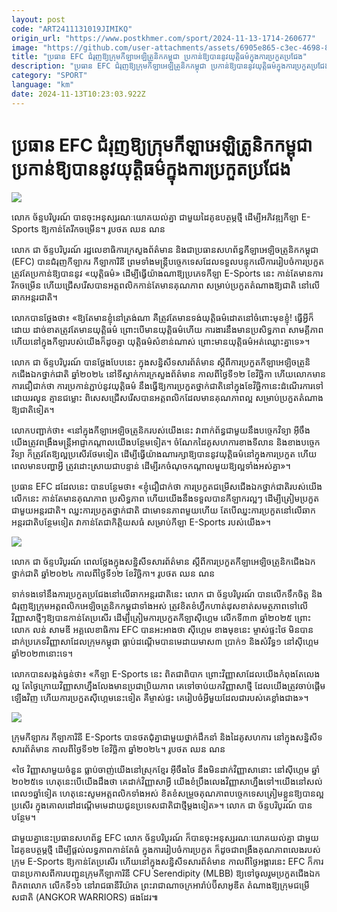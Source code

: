 ```yaml
---
layout: post
code: "ART2411131019JIMIKQ"
origin_url: "https://www.postkhmer.com/sport/2024-11-13-1714-260677"
image: "https://github.com/user-attachments/assets/6905e865-c3ec-4698-8e92-acc877aa6135"
title: "ប្រធាន EFC ជំរុញ​ឱ្យ​​ក្រុម​កីឡា​អេឡិត្រូនិក​កម្ពុជា ប្រកាន់​ឱ្យ​បាន​នូវ​យុត្តិធម៌​ក្នុងការ​ប្រកួត​ប្រជែង"
description: "​​ប្រធាន EFC ជំរុញ​ឱ្យ​​ក្រុម​កីឡា​អេឡិត្រូនិក​កម្ពុជា ប្រកាន់​ឱ្យ​បាន​នូវ​យុត្តិធម៌​ក្នុងការ​ប្រកួត​ប្រជែង​"
category: "SPORT"
language: "km"
date: 2024-11-13T10:23:03.922Z
---
```


# ប្រធាន EFC ជំរុញ​ឱ្យ​​ក្រុម​កីឡា​អេឡិត្រូនិក​កម្ពុជា ប្រកាន់​ឱ្យ​បាន​នូវ​យុត្តិធម៌​ក្នុងការ​ប្រកួត​ប្រជែង

![](https://github.com/user-attachments/assets/7cd5ce3d-e8e3-4027-b57d-b75fc4235846)

លោក ច័ន្ទបរិបូរណ៍ បាន​ចុះអនុស្សរណៈយោគយល់គ្នា ជាមួយដៃគូឧបត្ថម្ភថ្មី ដើម្បី​អភិវឌ្ឍ​កីឡា E-Sports ឱ្យ​កាន់​តែ​រីក​ចម្រើន។ រូប​ថត ឈន ណន

លោក ជា ច័ន្ទបរិបូរណ៍ រដ្ឋលេខាធិការ​ក្រសួង​ព័ត៌មាន និង​ជា​ប្រធាន​សហព័ន្ធ​កីឡាអេឡិចត្រូនិក​កម្ពុជា (EFC) បាន​ជំរុញ​កីឡាករ កីឡាការិនី ព្រម​ទាំង​មន្រ្តី​បច្ចេក​ទេស​ដែល​ទទួល​បន្ទុក​លើ​ការ​រៀបចំ​ការ​ប្រកួត​ត្រូវ​តែ​ប្រកាន់​ឱ្យ​បាន​នូវ «យុត្តិធម៌» ដើម្បី​ធ្វើ​យ៉ាង​ណា​ឱ្យ​ប្រភេទ​កីឡា E-Sports ​នេះ កាន់​តែ​មាន​ការ​រីក​ចម្រើន ហើយជ្រើស​រើស​បាន​អត្តពលិក​កាន់​តែ​មានគុណ​ភាព សម្រាប់​​ប្រកួត​តំណាង​ឱ្យជាតិ នៅលើ​ឆាក​អន្តរជាតិ។

លោក​បាន​ថ្លែង​ថា៖ «ឱ្យ​តែ​មានខ្ញុំ​នៅត្រង់ណា គឺ​ត្រូវតែ​មាន​ទង់យុត្តិធម៌​ដោត​នៅចំពោះមុខ​ខ្ញុំ! ធ្វើអ្វី​ក៏​ដោយ ​ដាច់ខាត​ត្រូវតែមាន​យុត្តិធម៌ ព្រោះ​បើមាន​យុត្តិធម៌​ហើយ ការងារ​​នឹង​មាន​ប្រសិទ្ធ​ភាព សាមគ្គី​ភាព ហើយ​នៅក្នុង​​កីឡារបស់​យើង​ក៏​ដូចគ្នា យុត្តិធម៌​សំខាន់ណាស់ ព្រោះ​មានយុត្តិធម៌​អត់​ឈ្លោះ​គ្នា​ទេ»។

លោក ជា ច័ន្ទបរិបូរណ៍ បាន​ថ្លែង​បែប​នេះ ក្នុងសន្និសីទសារព័ត៌មាន ស្តីពីការ​ប្រកួត​កីឡាអេឡិចត្រូនិកជើងឯក​ថ្នាក់ជាតិ ឆ្នាំ​២០២៤ នៅទី​ស្នាក់​ការ​ក្រសួងព័ត៌មាន កាលពី​ថ្ងៃទី​១២ ខែវិច្ឆិកា ហើយលោក​​មានការជឿជាក់​ថា ការ​ប្រកាន់ភ្ជាប់​នូវ​យុត្តិធម៌ នឹង​ធ្វើ​ឱ្យការ​ប្រកួត​ថ្នាក់ជាតិ​នៅក្នុង​ខែ​វិច្ឆិកា​នេះដំណើរ​ការ​ទៅ​ដោយរលូន គ្មានជម្លោះ ពិសេស​ជ្រើសរើស​បាន​អត្តពលិក​ដែលមានគុណ​ភាព​ល្អ សម្រាប់​ប្រកួត​តំណាង​ឱ្យជាតិទៀត។​​

លោក​បញ្ជាក់​ថា៖ «នៅ​ក្នុង​កីឡា​អេឡិចត្រូនិក​របស់​យើង​នេះ វាពាក់ព័ន្ធជាមួយនឹង​បច្ចេក​វិទ្យា អ៊ីចឹង​យើង​ត្រូវពង្រឹង​មន្រ្តី​អាជ្ញាកណ្តាល​យើង​បន្ថែម​ទៀត។ ចំណែក​ដៃគូ​សហការ​ខាង​ទី​លាន និងខាង​បច្ចេក​វិទ្យា ក៏ត្រូវ​តែ​ឱ្យ​ល្អ​ប្រសើរ​ថែម​ទៀត ដើម្បី​ធ្វើ​យ៉ាង​ណា​រក្សា​ឱ្យបាន​នូវ​យុត្តិធម៌​នៅ​ក្នុងការ​ប្រកួត ហើយពេល​មានបញ្ហា​អ្វី ត្រូវដោះស្រាយជា​បន្ទាន់​ ដើម្បី​រកចំណុចកណ្តាល​មួយឱ្យ​ល្អ​ទាំងអស់​គ្នា»។

ប្រធាន EFC ដដែលនេះ បាន​បន្ថែម​ថា៖ «ខ្ញុំ​ជឿជាក់​ថា ការ​ប្រកួត​ជម្រើសជើងឯក​ថ្នាក់ជាតិ​របស់​យើង លើក​នេះ កាន់តែ​មានគុណ​ភាព ប្រសិទ្ធភាព ហើយ​យើង​នឹង​ទទួល​បាន​​កីឡាករ​ល្អៗ ដើម្បី​ត្រៀម​ប្រកួត​ជាមួយ​អន្តរជាតិ។ ឈ្នះ​ការ​ប្រកួត​ថ្នាក់ជាតិ ជាមោទនភាព​មួយ​ហើយ តែ​បើ​ឈ្នះការ​ប្រកួត​នៅលើ​ឆាក​អន្តរជាតិ​បន្ថែម​ទៀត វា​កាន់តែ​ជាកិត្តិយសធំ សម្រាប់​កីឡា E-Sports ​របស់​យើង»។

![](https://github.com/user-attachments/assets/db7b6ad5-2542-4a0b-a8a1-81a9ca509fba)

លោក ជា ច័ន្ទបរិបូរណ៍ ពេល​ថ្លែងក្នុងសន្និសីទសារព័ត៌មាន ស្តីពីការប្រកួតកីឡាអេឡិចត្រូនិកជើងឯកថ្នាក់ជាតិ ឆ្នាំ២០២៤ កាលពីថ្ងៃទី១២ ខែវិច្ឆិកា។ រូប​ថត ឈន ណន

ទាក់ទងទៅនឹងការ​ប្រកួត​ប្រជែង​នៅលើ​ឆាក​អន្តរជាតិនេះ លោក ជា ច័ន្ទបរិបូរណ៍ បាន​លើក​ទឹក​ចិត្ត និងជំរុញ​ឱ្យ​ក្រុម​អត្តពលិក​អេឡិចត្រូនិកកម្ពុជាទាំងអស់ ត្រូវ​ខិតខំហ្វឹកហាត់ដុសខាត់សមត្ថភាពទៅលើ​វិញ្ញាសាថ្មីៗ​ឱ្យ​បាន​កាន់​តែ​ប្រសើរ ដើម្បីត្រៀម​ការ​ប្រកួតកីឡាស៊ីហ្គេម លើកទី៣៣ ឆ្នាំ​២០២៥ ព្រោះ​លោក លន់ សាមឌី អគ្គលេខាធិការ EFC បាន​អះអាង​ថា ស៊ីហ្គេម ខាងមុខ​នេះ ម្ចាស់​ផ្ទះ​ថៃ មិនបានដាក់​ប្រភេទវិញ្ញាសា​ដែល​ក្រុម​កម្ពុជា ធ្លាប់​ដណ្តើម​បាន​មេដាយមាស​៣ ប្រាក់​១ និងសំរឹទ្ធ​១ នៅស៊ីហ្គេម ឆ្នាំ​២០២៣នោះទេ។

លោកបានសង្កត់​ធ្ងន់​ថា៖ ​«កីឡា E-Sports នេះ ពិតជាពិបាក ព្រោះ​វិញ្ញាសា​ដែល​យើង​កំពុង​តែលេង​ល្អ តែថ្ងៃ​ក្រោយ​វិញ្ញាសាហ្នឹង​លែងមាន​ប្រជាប្រិយភាព គេទៅចាប់យក​​វិញ្ញាសា​ថ្មី ដែលយើង​​ត្រូវចាប់​ផ្តើមឡើង​វិញ ហើយការ​ប្រកួត​ស៊ីហ្គេមនេះ​ទៀត គឺ​ម្ចាស់​ផ្ទះ គេ​រៀបចំអ្វីមួយ​ដែល​ជារបស់គេ​ខ្លាំងជាង»។

![](https://github.com/user-attachments/assets/b3a0c680-904e-4144-aca9-c075c21f0b24)

ក្រុមកីឡាករ កីឡាការិនី E-Sports បានថតជុំគ្នាជាមួយ​ថ្នាក់​ដឹកនាំ និង​ដៃគូសហការ នៅ​ក្នុងសន្និសីទសារព័ត៌មាន កាលពី​ថ្ងៃទី​១២ ខែវិច្ឆិកា ឆ្នាំ​២០២៤។ រូប​ថត ឈន ណន

«ថៃ វិញ្ញាសា​មួយចំនួន ធ្លាប់​ចាញ់​យើង​នៅស្រុក​ខ្មែរ អ៊ីចឹង​ថៃ នឹងមិន​ដាក់​វិញ្ញាសា​នោះ នៅស៊ីហ្គេម ឆ្នាំ​២០២៥​​ទេ ហេតុនេះ​បើ​យើងដឹង​ថា គេដាក់វិញ្ញាសាអ្វី យើងខំប្រឹង​លេង​វិញ្ញាសា​ហ្នឹង​ទៅ។ ​យើង​នៅសល់ពេល​១ឆ្នាំ​ទៀត ហេតុនេះសូមអត្តពលិក​ទាំង​អស់ ខិតខំសម្រួចគុណភាពបច្ចេកទេសត្រៀមខ្លួនឱ្យបានល្អប្រសើរ ក្នុងគោលដៅដណ្តើមមេដាយជូនប្រទេសជាតិជាថ្មីម្តងទៀត»។ លោក ជា ច័ន្ទបរិបូរណ៍ បាន​បន្ថែម។

ជាមួយគ្នា​នេះ​ប្រធាន​សហព័ន្ធ EFC លោក ច័ន្ទបរិបូរណ៍ ក៏បាន​ចុះអនុស្សរណៈយោគយល់​គ្នា ជាមួយ​ដៃគូឧបត្ថម្ភ​ថ្មី ដើម្បី​ផ្តល់​លទ្ធភាព​កាន់តែ​ធំ ក្នុង​​ការ​រៀបចំការ​ប្រកួត ក៏ដូចជាពង្រឹង​គុណ​ភាពលេង​របស់​​ក្រុម​ E-Sports ឱ្យ​កាន់តែ​ប្រសើរ​ ហើយ​នៅក្នុងសន្និសីទសារព័ត៌មាន កាលពី​ថ្ងៃអង្គារ​នេះ EFC ក៏​ការ​បានប្រកាស​ពីការ​បញ្ជូន​ក្រុមកីឡាការិនី CFU Serendipity (MLBB) ឱ្យ​ទៅ​ចូលរួមប្រកួតជើងឯកពិភពលោក លើកទី១៦ នៅរាជធានីរីយ៉ាត ព្រះរាជាណាចក្រអារ៉ាប់ប៊ីសាអូឌីត តំណាង​ឱ្យ​ក្រុមជម្រើសជាតិ (ANGKOR WARRIORS) ផងដែរ៕